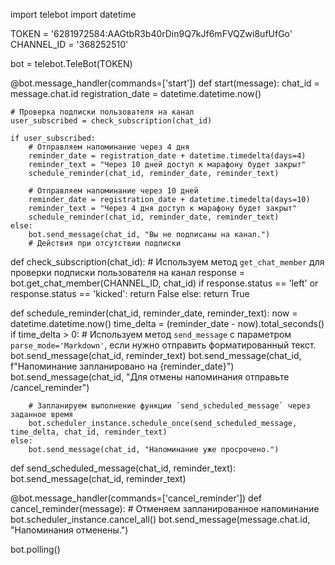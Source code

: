 import telebot
import datetime

TOKEN = '6281972584:AAGtbR3b40rDin9Q7kJf6mFVQZwi8ufUfGo'
CHANNEL_ID = '368252510'

bot = telebot.TeleBot(TOKEN)

@bot.message_handler(commands=['start'])
def start(message):
    chat_id = message.chat.id
    registration_date = datetime.datetime.now()
    
    # Проверка подписки пользователя на канал
    user_subscribed = check_subscription(chat_id)
    
    if user_subscribed:
        # Отправляем напоминание через 4 дня
        reminder_date = registration_date + datetime.timedelta(days=4)
        reminder_text = "Через 10 дней доступ к марафону будет закрыт"
        schedule_reminder(chat_id, reminder_date, reminder_text)
        
        # Отправляем напоминание через 10 дней
        reminder_date = registration_date + datetime.timedelta(days=10)
        reminder_text = "Через 4 дня доступ к марафону будет закрыт"
        schedule_reminder(chat_id, reminder_date, reminder_text)
    else:
        bot.send_message(chat_id, "Вы не подписаны на канал.")
        # Действия при отсутствии подписки
        
def check_subscription(chat_id):
    # Используем метод `get_chat_member` для проверки подписки пользователя на канал
    response = bot.get_chat_member(CHANNEL_ID, chat_id)
    if response.status == 'left' or response.status == 'kicked':
        return False
    else:
        return True

def schedule_reminder(chat_id, reminder_date, reminder_text):
    now = datetime.datetime.now()
    time_delta = (reminder_date - now).total_seconds()
    if time_delta > 0:
        # Используем метод `send_message` с параметром `parse_mode='Markdown'`, если нужно отправить форматированный текст.
        bot.send_message(chat_id, reminder_text)
        bot.send_message(chat_id, f"Напоминание запланировано на {reminder_date}")
        bot.send_message(chat_id, "Для отмены напоминания отправьте /cancel_reminder")
        
        # Запланируем выполнение функции `send_scheduled_message` через заданное время
        bot.scheduler_instance.schedule_once(send_scheduled_message, time_delta, chat_id, reminder_text)
    else:
        bot.send_message(chat_id, "Напоминание уже просрочено.")

def send_scheduled_message(chat_id, reminder_text):
    bot.send_message(chat_id, reminder_text)

@bot.message_handler(commands=['cancel_reminder'])
def cancel_reminder(message):
    # Отменяем запланированное напоминание
    bot.scheduler_instance.cancel_all()
    bot.send_message(message.chat.id, "Напоминания отменены.")

bot.polling()
